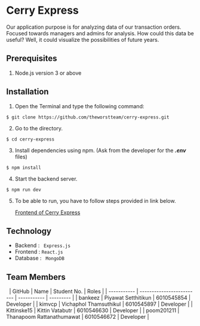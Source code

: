 # Cerry Express

Our application purpose is for analyzing data of our transaction orders. Focused towards managers and admins for analysis. How could this data be useful? Well, it could visualize the possibilities of future years.  

## Prerequisites

1. Node.js version 3 or above

## Installation

1. Open the Terminal and type the following command: 

```
$ git clone https://github.com/theworstteam/cerry-express.git
```

2. Go to the directory.

```
$ cd cerry-express
```

3. Install dependencies using npm. (Ask from the developer for the ***.env*** files)

```
$ npm install
```

4. Start the backend server.

```
$ npm run dev
```

5. To be able to run, you have to follow steps provided in link below. 

    [Frontend of Cerry Express](https://github.com/theworstteam/cerry-express-frontend)

## Technology

- Backend : ``` Express.js```
- Frontend : ``` React.js ```
- Database : ``` MongoDB```

## Team Members
 
| GitHub      | Name                      | Student No. | Roles     |
| ----------- | ------------------------- | ----------- | --------- |
| bankeez     | Piyawat Setthitikun       | 6010545854  | Developer |
| kimvcp      | Vichaphol Thamsuthikul    | 6010545897  | Developer |
| Kittinske15 | Kittin Vatabutr           | 6010546630  | Developer |
| poom201211  | Thanapoom Rattanathumawat | 6010546672  | Developer |







